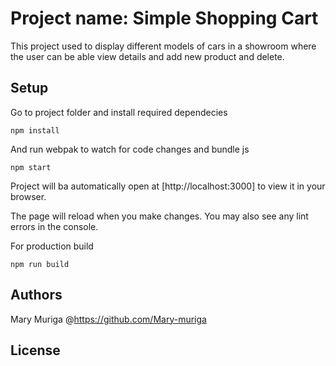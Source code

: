 # Project name: Simple Shopping Cart
This project used to display different models of cars in  a showroom where the user can be able view details and add new product and delete. 


## Setup
Go to project folder and install required dependecies

`npm install`

And run webpak to watch for code changes and bundle js 

 `npm start`

Project will ba automatically open at 
[http://localhost:3000] to view it in your browser.

The page will reload when you make changes.
You may also see any lint errors in the console.

For production build

`npm run build`

## Authors
Mary Muriga
@https://github.com/Mary-muriga

## License










